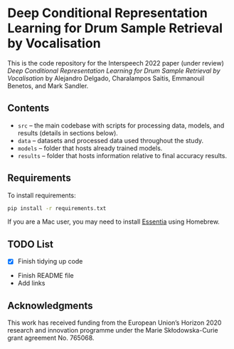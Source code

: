 Deep Conditional Representation Learning for Drum Sample Retrieval by Vocalisation
============================================================================

This is the code repository for the Interspeech 2022 paper (under review) 
*Deep Conditional Representation Learning for Drum Sample Retrieval by Vocalisation*
by Alejandro Delgado, Charalampos Saitis, Emmanouil Benetos, and Mark Sandler.


Contents
--------

- `src` – the main codebase with scripts for processing data, models, and results (details in sections below).
- `data` – datasets and processed data used throughout the study.
- `models` – folder that hosts already trained models.
- `results` – folder that hosts information relative to final accuracy results.


Requirements
------------

To install requirements:

```sh
pip install -r requirements.txt
```

If you are a Mac user, you may need to install [Essentia](https://essentia.upf.edu/installing.html) using Homebrew.


TODO List
---------

- [x] Finish tidying up code
- Finish README file
- Add links


Acknowledgments
---------------
This work has received funding from the European Union’s Horizon 2020 research and innovation
programme under the Marie Skłodowska-Curie grant agreement No. 765068.